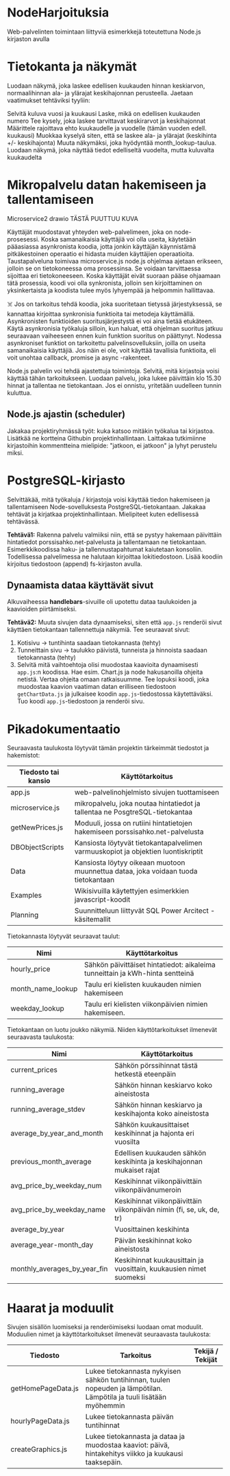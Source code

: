 # NodeHarjoituksia
Web-palvelinten toimintaan liittyviä esimerkkejä toteutettuna Node.js kirjaston avulla

# Tietokanta ja näkymät
Luodaan näkymä, joka laskee edellisen kuukauden hinnan keskiarvon, normaalihinnan ala- ja ylärajat keskihajonnan perusteella. Jaetaan vaatimukset tehtäviksi tyyliin:

Selvitä kuluva vuosi ja kuukausi
Laske, mikä on edellisen kuukauden numero
Tee kysely, joka laskee tarvittavat keskirarvot ja keskihajonnat
Määrittele rajoittava ehto kuukaudelle ja vuodelle (tämän vuoden edell. kuukausi)
Muokkaa kyselyä siten, että se laskee ala- ja ylärajat (keskihinta +/- keskihajonta)
Muuta näkymäksi, joka hyödyntää month_lookup-taulua.
Luodaan näkymä, joka näyttää tiedot edelliseltä vuodelta, mutta kuluvalta kuukaudelta

# Mikropalvelu datan hakemiseen ja tallentamiseen
Microservice2 drawio TÄSTÄ PUUTTUU KUVA

Käyttäjät muodostavat yhteyden web-palvelimeen, joka on node-prosesessi. Koska samanaikaisia käyttäjiä voi olla useita, käytetään pääasiassa asynkronista koodia, jotta jonkin käyttäjän käynnistämä pitkäkestoinen operaatio ei hidasta muiden käyttäjien operaatioita. Taustapalveluna toimivaa microservice.js node.js ohjelmaa ajetaan erikseen, jolloin se on tietokoneessa oma prosessinsa. Se voidaan tarvittaessa sijoittaa eri tietokoneeseen. Koska käyttäjät eivät suoraan pääse ohjaamaan tätä prosessia, koodi voi olla synkronista, jolloin sen kirjoittaminen on yksinkertaista ja koodista tulee myös lyhyempää ja helpommin hallittavaa.

☠️ Jos on tarkoitus tehdä koodia, joka suoritetaan tietyssä järjestyksessä, se kannattaa kirjoittaa synkronisia funktioita tai metodeja käyttämällä. Asynkronisten funktioiden suoritusjärjestystä ei voi aina tietää etukäteen. Käytä asynkronisia työkaluja silloin, kun haluat, että ohjelman suoritus jatkuu seuraavaan vaiheeseen ennen kuin funktion suoritus on päättynyt. Nodessa asynkroniset funktiot on tarkoitettu palvelinsovelluksiin, joilla on useita samanaikaisia käyttäjiä. Jos näin ei ole, voit käyttää tavallisia funktioita, eli voit unohtaa callback, promise ja async -rakenteet.

Node.js palvelin voi tehdä ajastettuja toimintoja. Selvitä, mitä kirjastoja voisi käyttää tähän tarkoitukseen. Luodaan palvelu, joka lukee päivittäin klo 15.30 hinnat ja tallentaa ne tietokantaan. Jos ei onnistu, yritetään uudelleen tunnin kuluttua.

## Node.js ajastin (scheduler)
Jakakaa projektiryhmässä työt: kuka katsoo mitäkin työkalua tai kirjastoa. Lisätkää ne kortteina Githubin projektinhallintaan. Laittakaa tutkimiinne kirjastoihin kommentteina mielipide: "jatkoon, ei jatkoon" ja lyhyt perustelu miksi.

# PostgreSQL-kirjasto
Selvittäkää, mitä työkaluja / kirjastoja voisi käyttää tiedon hakemiseen ja tallentamiseen Node-sovelluksesta PostgreSQL-tietokantaan. Jakakaa tehtävät ja kirjatkaa projektinhallintaan. Mielipiteet kuten edellisessä tehtävässä.

**Tehtävä1:**
Rakenna palvelu valmiiksi niin, että se pystyy hakemaan päivittäin hintatiedot porssisahko.net-palvelusta ja tallentamaan ne tietokantaan. Esimerkkikoodissa haku- ja tallennustapahtumat kaiutetaan konsoliin. Todellisessa palvelimessa ne halutaan kirjoittaa lokitiedostoon. Lisää koodiin kirjoitus tiedostoon (append) fs-kirjaston avulla.

## Dynaamista dataa käyttävät sivut
Alkuvaiheessa **handlebars**-sivuille oli upotettu dataa taulukoiden ja kaavioiden piirtämiseksi.

**Tehtävä2:**
Muuta sivujen data dynaamiseksi, siten että `app.js` renderöi sivut käyttäen tietokantaan tallennettuja näkymiä. Tee seuraavat sivut:
1. Kotisivu -> tuntihinta saadaan tietokannasta (tehty)
2. Tunneittain sivu -> taulukko päivistä, tunneista ja hinnoista saadaan tietokannasta (tehty)
3.  Selvitä mitä vaihtoehtoja olisi muodostaa kaavioita dynaamisesti `app.js`:n koodissa. Hae esim. Chart.js ja node hakusanoilla ohjeita netistä. Vertaa ohjeita omaan ratkaisuumme. Tee lopuksi koodi, joka muodostaa kaavion vaatiman datan erilliseen tiedostoon `getChartData.js` ja julkaisee koodin `app.js`-tiedostossa käytettäväksi. Tuo koodi `app.js`-tiedostoon ja renderöi sivu. 
# Pikadokumentaatio
Seuraavasta taulukosta löytyvät tämän projektin tärkeimmät tiedostot ja hakemistot:

| Tiedosto tai kansio |	Käyttötarkoitus |
|---|---|
app.js	| web-palvelinohjelmisto sivujen tuottamiseen
microservice.js	| mikropalvelu, joka noutaa hintatiedot ja tallentaa ne PosgtreSQL-tietokantaa
getNewPrices.js	| Moduuli, jossa on rutiini hintatietojen hakemiseen porssisahko.net-palvelusta
DBObjectScripts	| Kansiosta löytyvät tietokantapalvelimen varmuuskopiot ja objektien luontiskriptit
Data	| Kansiosta löytyy oikeaan muotoon muunnettua dataa, joka voidaan tuoda tietokantaan
Examples	| Wikisivuilla käytettyjen esimerkkien javascript-koodit
Planning	| Suunnitteluun liittyvät SQL Power Arcitect -käsitemallit
Tietokannasta löytyvät seuraavat taulut:

| Nimi	| Käyttötarkoitus |
|---|---|
hourly_price	| Sähkön päivittäiset hintatiedot: aikaleima tunneittain ja kWh-hinta sentteinä
month_name_lookup	| Taulu eri kielisten kuukauden nimien hakemiseen
weekday_lookup	| Taulu eri kielisten viikonpäivien nimien hakemiseen.
Tietokantaan on luotu joukko näkymiä. Niiden käyttötarkoitukset ilmenevät seuraavasta taulukosta:

| Nimi	| Käyttötarkoitus |
|---|---|
current_prices |	Sähkön pörssihinnat tästä hetkestä eteenpäin
running_average	| Sähkön hinnan keskiarvo koko aineistosta
running_average_stdev	| Sähkön hinnan keskiarvo ja keskihajonta koko aineistosta
average_by_year_and_month	| Sähkön kuukausittaiset keskihinnat ja hajonta eri vuosilta
previous_month_average	| Edellisen kuukauden sähkön keskihinta ja keskihajonnan mukaiset rajat
avg_price_by_weekday_num	| Keskihinnat viikonpäivittäin viikonpäivänumeroin
avg_price_by_weekday_name	| Keskihinnat viikonpäivittäin viikonpäivän nimin (fi, se, uk, de, tr)
average_by_year	| Vuosittainen keskihinta
average_year-month_day	| Päivän keskihinnat koko aineistosta
monthly_averages_by_year_fin	| Keskihinnat kuukausittain ja vuosittain, kuukausien nimet suomeksi

# Haarat ja moduulit
Sivujen sisällön luomiseksi ja renderöimiseksi luodaan omat moduulit. Moduulien nimet ja käyttötarkoitukset ilmenevät seuraavasta taulukosta: 

| Tiedosto | Tarkoitus | Tekijä / Tekijät |
|---|---|---|
getHomePageData.js | Lukee tietokannasta nykyisen sähkön tuntihinnan, tuulen nopeuden ja lämpötilan. Lämpötila ja tuuli lisätään myöhemmin
hourlyPageData.js | Lukee tietokannasta päivän tuntihinnat
createGraphics.js | Lukee tietokannasta ja dataa ja muodostaa kaaviot: päivä, hintakehitys viikko ja kuukausi taaksepäin. 
